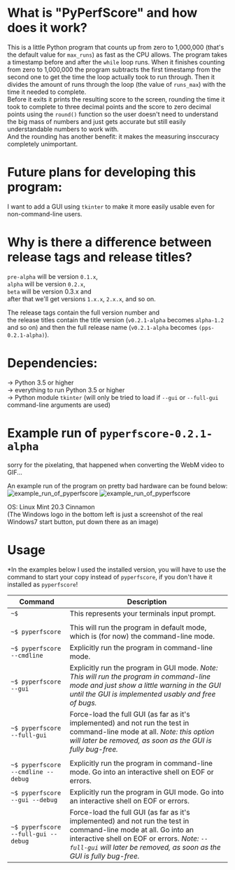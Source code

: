 # What is "PyPerfScore" and how does it work? 
This is a little Python program that counts up from zero to 1,000,000 (that's the default value for `max_runs`) as fast as the CPU allows. The program takes a timestamp before and after the `while` loop runs. When it finishes counting from zero to 1,000,000 the program subtracts the first timestamp from the second one to get the time the loop actually took to run through. Then it divides the amount of runs through the loop (the value of `runs_max`) with the time it needed to complete.   
Before it exits it prints the resulting score to the screen, rounding the time it took to complete to three decimal points and the score to zero decimal points using the `round()` function so the user doesn't need to understand the big mass of numbers and just gets accurate but still easily understandable numbers to work with.   
And the rounding has another benefit: it makes the measuring insccuracy completely unimportant. 

# Future plans for developing this program:
I want to add a GUI using `tkinter` to make it more easily usable even for non-command-line users. 

# Why is there a difference between release tags and release titles? 
`pre-alpha` will be version `0.1.x`,   
`alpha` will be version `0.2.x`,   
`beta` will be version 0.3.x and   
after that we'll get versions `1.x.x`, `2.x.x`, and so on.   
   
The release tags contain the full version number and   
the release titles contain the title version (`v0.2.1-alpha` becomes `alpha-1.2` and so on) and then the full release name (`v0.2.1-alpha` becomes `(pps-0.2.1-alpha)`).

# Dependencies:
-> Python 3.5 or higher   
-> everything to run Python 3.5 or higher  
-> Python module `tkinter` (will only be tried to load if `--gui` or `--full-gui` command-line arguments are used)
   
# Example run of `pyperfscore-0.2.1-alpha`
sorry for the pixelating, that happened when converting the WebM video to GIF...   

An example run of the program on pretty bad hardware can be found below:   
![example_run_of_pyperfscore](https://user-images.githubusercontent.com/94976382/149187622-4e1974ee-e416-4722-aafb-ab3cd72e7574.gif#gh-dark-mode-only)
![example_run_of_pyperfscore](https://user-images.githubusercontent.com/94976382/149190990-7a03fbd0-1792-4692-a533-78c7ab118e83.gif#gh-light-mode-only)
   
OS: Linux Mint 20.3 Cinnamon   
(The Windows logo in the bottom left is just a screenshot of the real Windows7 start button, put down there as an image)

# Usage
*In the examples below I used the installed version, you will have to use the command to start your copy instead of `pyperfscore`, if you don't have it installed as `pyperfscore`!    

|Command|Description|
|-------|-----------|
|`~$ `|This represents your terminals input prompt.|
|||
|`~$ pyperfscore`|This will run the program in default mode, which is (for now) the command-line mode.|
|`~$ pyperfscore --cmdline`|Explicitly run the program in command-line mode.|
|`~$ pyperfscore --gui`|Explicitly run the program in GUI mode. *Note: This will run the program in command-line mode and just show a little warning in the GUI until the GUI is implemented usably and free of bugs.*|
|`~$ pyperfscore --full-gui`|Force-load the full GUI (as far as it's implemented) and not run the test in command-line mode at all. *Note: this option will later be removed, as soon as the GUI is fully bug-free.*|
|||
|`~$ pyperfscore --cmdline --debug`|Explicitly run the program in command-line mode. Go into an interactive shell on EOF or errors.|
|`~$ pyperfscore --gui --debug`|Explicitly run the program in GUI mode. Go into an interactive shell on EOF or errors.|
|`~$ pyperfscore --full-gui --debug`|Force-load the full GUI (as far as it's implemented) and not run the test in command-line mode at all. Go into an interactive shell on EOF or errors. *Note: `--full-gui` will later be removed, as soon as the GUI is fully bug-free.*|
